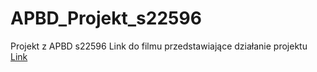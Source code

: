 # APBD_Projekt_s22596
Projekt z APBD s22596
Link do filmu przedstawiające działanie projektu
<a href="https://youtu.be/9DZB2gqCfao">Link</a>
